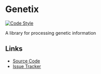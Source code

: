 # Genetix

[![Code Style](https://img.shields.io/badge/code%20style-black-000000.svg)](https://github.com/psf/black)

A library for processing genetic information

## Links

- [Source Code](https://github.com/andrebienemann/genetix/)
- [Issue Tracker](https://github.com/andrebienemann/genetix/issues/)
